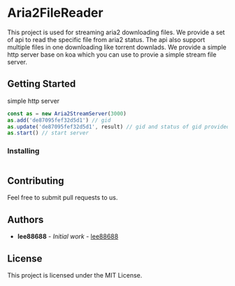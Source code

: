 # Aria2FileReader

This project is used for streaming aria2 downloading files.
We provide a set of api to read the specific file from aria2 status. The api also support multiple files in one downloading like torrent downlads. 
We provide a simple http server base on koa which you can use to provie a simple stream file server. 

## Getting Started

simple http server
```javascript 
const as = new Aria2StreamServer(3000)
as.add('de87095fef32d5d1') // gid
as.update('de87095fef32d5d1', result) // gid and status of gid provided by tellStatus method of aria2 rpc
as.start() // start server
```

### Installing

```
```

## Contributing

Feel free to submit pull requests to us.

## Authors

* **lee88688** - *Initial work* - [lee88688](https://github.com/lee88688)

## License

This project is licensed under the MIT License.
